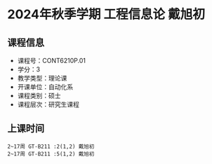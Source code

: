 # 2024年秋季学期 工程信息论 戴旭初






## 课程信息

- 课程号：CONT6210P.01
- 学分：3
- 教学类型：理论课
- 开课单位：自动化系
- 课程类别：硕士
- 课程层次：研究生课程

## 上课时间

```
2~17周 GT-B211 :2(1,2) 戴旭初
2~17周 GT-B211 :5(1,2) 戴旭初
```

